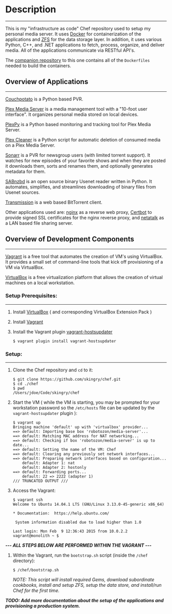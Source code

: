 # Description
***

This is my "infrastructure as code" Chef repository used to setup my personal media server. It uses [Docker](https://www.docker.com/) for containerization of the applications and [ZFS](https://en.wikipedia.org/wiki/ZFS) for the data storage layer.  In addition, it uses various Python, C++, and .NET applications to fetch, process, organize, and deliver media. All of the applications communicate via RESTful API's.

The [companion repository](https://github.com/skingry/Dockerfiles) to this one contains all of the `Dockerfiles` needed to build the containers.

## Overview of Applications
***

[Couchpotato](https://couchpota.to/) is a Python based PVR.

[Plex Media Server](https://en.wikipedia.org/wiki/Plex_(software)#Plex_Media_Server) is a media management tool with a "10-foot user interface".  It organizes personal media stored on local devices.

[PlexPy](https://github.com/drzoidberg33/plexpy) is a Python based monitoring and tracking tool for Plex Media Server.

[Plex Cleaner](https://github.com/ngovil21/Plex-Cleaner) is a Python script for automatic deletion of consumed media on a Plex Media Server.

[Sonarr](https://sonarr.tv/) is a PVR for newsgroup users (with limited torrent support). It watches for new episodes of your favorite shows and when they are posted it downloads them, sorts and renames them, and optionally generates metadata for them.

[SABnzbd](http://sabnzbd.org/) is an open source binary Usenet reader written in Python.  It automates, simplifies, and streamlines downloading of binary files from Usenet sources.

[Transmission](https://www.transmissionbt.com/) is a web based BitTorrent client.

Other applications used are: [nginx](https://www.nginx.com/) as a reverse web proxy, [Certbot](https://github.com/certbot/certbot) to provide signed SSL certificates for the nginx reverse proxy, and [netatalk](http://netatalk.sourceforge.net/) as a LAN based file sharing server.

## Overview of Development Components
***

[Vagrant](http://vagrantup.com) is a free tool that automates the creation of VM's using VirtualBox. It provides a small set of command-line tools that kick off provisioning of a VM via VirtualBox.

[VirtualBox](http://www.virtualbox.org) is a free virtualization platform that allows the creation of virtual machines on a local workstation.


### Setup Prerequisites:
***

1. Install [VirtualBox](https://www.virtualbox.org/wiki/Downloads) ( and corresponding VirtualBox Extension Pack )
2. Install [Vagrant](https://www.vagrantup.com/downloads.html)
3. Install the Vagrant plugin [vagrant-hostsupdater](https://github.com/cogitatio/vagrant-hostsupdater)

   ```
   $ vagrant plugin install vagrant-hostsupdater
   ```
   
### Setup:
***

1. Clone the Chef repository and `cd` to it: 

   ```
   $ git clone https://github.com/skingry/chef.git
   $ cd ./chef
   $ pwd
   /Users/jdoe/Code/skingry/chef
   ```
   
2. Start the VM ( while the VM is starting, you may be prompted for your workstation password so the `/etc/hosts` file can be updated by the `vagrant-hostsupdater` plugin ):

   ```
   $ vagrant up
   Bringing machine 'default' up with 'virtualbox' provider...
   ==> default: Importing base box 'robotozon/media-server'...
   ==> default: Matching MAC address for NAT networking...
   ==> default: Checking if box 'robotozon/media-server' is up to date...
   ==> default: Setting the name of the VM: Chef
   ==> default: Clearing any previously set network interfaces...
   ==> default: Preparing network interfaces based on configuration...
       default: Adapter 1: nat
       default: Adapter 2: hostonly
   ==> default: Forwarding ports...
       default: 22 => 2222 (adapter 1)
   /// TRUNCATED OUTPUT ///
   ```
   
3. Access the Vagrant:

   ```
   $ vagrant ssh
   Welcome to Ubuntu 14.04.1 LTS (GNU/Linux 3.13.0-45-generic x86_64)

   * Documentation:  https://help.ubuntu.com/

    System information disabled due to load higher than 1.0

   Last login: Mon Feb  9 12:36:43 2015 from 10.0.2.2
   vagrant@monolith ~ $
   ```

_**--- ALL STEPS BELOW ARE PERFORMED WITHIN THE VAGRANT ---**_
 
1. Within the Vagrant, run the `bootstrap.sh` script (inside the `/chef` directory):

   ```
   $ /chef/bootstrap.sh
   ```
   
   _NOTE: This script will install required Gems, download subordinate cookbooks, install and setup ZFS, setup the data store, and install/run Chef for the first time._
   
_**TODO: Add more documentation about the setup of the applications and provisioning a production system.**_

